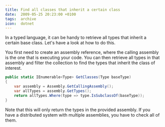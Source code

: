 ```yaml
---
title: Find all classes that inherit a certain class
date:  2009-05-25 20:23:00 +0100
tags:  archive
icon:  dotnet
---
```


In a typed language, it can be handy to retrieve all types that inherit a certain
base class. Let's have a look at how to do this.

You first need to create an assembly reference, where the calling assembly is the
one that is executing your code. You can then retrieve all types in that assembly
and filter the collection to find the types that inherit the class of interest.

```csharp
public static IEnumerable<Type> GetClasses(Type baseType)
{
    var assembly = Assembly.GetCallingAssembly();
    var allTypes = assembly.GetTypes();
    return allTypes.Where(type => type.IsSubclassOf(baseType));
}
```

Note that this will only return the types in the provided assembly. If you have a
distributed system with multiple assemblies, you have to check all of them.